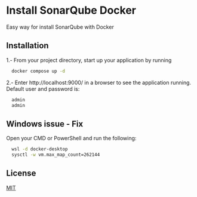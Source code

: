 
# Install SonarQube Docker

Easy way for install SonarQube with Docker


## Installation

1.- From your project directory, start up your application by running

```bash
  docker compose up -d
```

2.- Enter http://localhost:9000/ in a browser to see the application running. Default user and password is:

```bash
  admin
  admin
```
    
## Windows issue - Fix



Open your CMD or PowerShell and run the following:

```bash
  wsl -d docker-desktop
  sysctl -w vm.max_map_count=262144
```
## License

[MIT](https://choosealicense.com/licenses/mit/)


